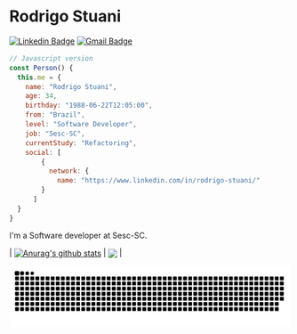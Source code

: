 # Rodrigo Stuani

[![Linkedin Badge](https://img.shields.io/badge/-Rodrigo%20Stuani-00875f?style=flat-square&logo=Linkedin&logoColor=white&link=https://www.linkedin.com/in/rodrigo-stuani/)](https://www.linkedin.com/in/rodrigo-suani/) 
[![Gmail Badge](https://img.shields.io/badge/-stuani.developer@gmail.com-00875f?style=flat-square&logo=Gmail&logoColor=white&link=mailto:stuani.developer@gmail.com)](mailto:stuani.developer@gmail.com)

```js
// Javascript version
const Person() {
  this.me = {
    name: "Rodrigo Stuani",
    age: 34,
    birthday: "1988-06-22T12:05:00",
    from: "Brazil",
    level: "Software Developer",
    job: "Sesc-SC",
    currentStudy: "Refactoring",
    social: [
        {
          network: {
            name: "https://www.linkedin.com/in/rodrigo-stuani/"
        }
      ]
  }
}
```

I'm a Software developer at Sesc-SC.

| <a href="https://github.com/anuraghazra/github-readme-stats"><img align="center" src="https://github-readme-stats.vercel.app/api?username=RodrigoStuani&show_icons=true&include_all_commits=true&theme=buefy&hide_border=true" alt="Anurag's github stats" /></a> | <a href="https://github.com/anuraghazra/github-readme-stats"><img align="center" src="https://github-readme-stats.vercel.app/api/top-langs/?username=RodrigoStuani&layout=compact&theme=buefy&hide_border=true" /></a> |

[![Switch between light and dark mode to see the difference. Click to see the source](https://github.com/pedroor/pedroor/blob/output/github-contribution-grid-snake.svg)](https://github.com/pedroor/pedroor/blob/output/github-contribution-grid-snake.svg)
